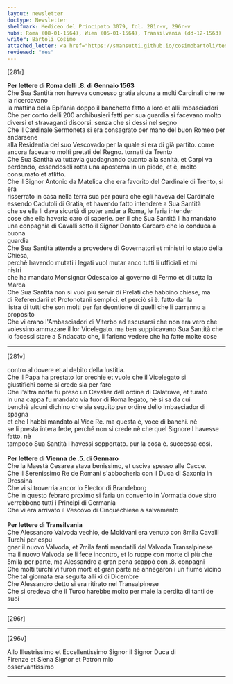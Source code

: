 ```yaml
---
layout: newsletter
doctype: Newsletter
shelfmark: Mediceo del Principato 3079, fol. 281r-v, 296r-v
hubs: Roma (08-01-1564), Wien (05-01-1564), Transilvania (dd-12-1563)
writer: Bartoli Cosimo
attached_letter: <a href="https://smansutti.github.io/cosimobartoli/texts/2976_003/">2976_003</a>
reviewed: "Yes"
---
```


[281r]  
  
  
<strong>Per lettere di Roma delli .8. di Gennaio 1563</strong>  
Che Sua Santità non haveva concesso gratia alcuna a molti Cardinali che ne la ricercavano  
la mattina della Epifania doppo il banchetto fatto a loro et alli Imbasciadori  
Che per conto delli 200 archibusieri fatti per sua guardia si facevano molto  
diversi et stravaganti discorsi. senza che si dessi nel segno  
Che il Cardinale Sermoneta si era consagrato per mano del buon Romeo per andarsene  
alla Residentia del suo Vescovado per la quale si era di già partito. come  
ancora facevano molti pretati del Regno. tornati da Trento  
Che Sua Santità va tuttavia guadagnando quanto alla sanità, et Carpi va  
perdendo, essendoseli rotta una apostema in un piede, et è, molto  
consumato et aflitto.  
Che il Signor Antonio da Matelica che era favorito del Cardinale di Trento, si era  
risserrato in casa nella terra sua per paura che egli haveva del Cardinale  
essendo Cadutoli di Gratia, et havendo fatto intendere a Sua Santità  
che se ella li dava sicurtà di poter andar a Roma, le faria intender  
cose che ella haveria caro di saperle. per il che Sua Santità li ha mandato  
una conpagnia di Cavalli sotto il Signor Donato Carcaro che lo conduca a buona  
guardia  
Che Sua Santità attende a provedere di Governatori et ministri lo stato della Chiesa,  
perchè havendo mutati i legati vuol mutar anco tutti li ufficiali et mi  
nistri  
che ha mandato Monsignor Odescalco al governo di Fermo et di tutta la Marca  
Che Sua Santità non si vuol più servir di Prelati che habbino chiese, ma  
di Referendarii et Protonotanii semplici. et perciò si è. fatto dar la  
listra di tutti che son molti per far deontione di quelli che li parranno a proposito  
Che vi erano l'Ambasciadori di Viterbo ad escusarsi che non era vero che  
volessino ammazare il lor Vicelegato. ma ben supplicavano Sua Santità che  
lo facessi stare a Sindacato che, li farieno vedere che ha fatte molte cose  
  
---  

[281v]  
  
  
contro al dovere et al debito della Iustitia.  
Che il Papa ha prestato lor orechie et vuole che il Vicelegato si  
giustifichi come si crede sia per fare  
Che l'altra notte fu preso un Cavalier dell ordine di Calatrave, et turato  
in una cappa fu mandato via fuor di Roma legato, nè si sa da cui  
benchè alcuni dichino che sia seguito per ordine dello Imbasciador di spagna  
et che l habbi mandato al Vice Re. ma questa è, voce di banchi. nè  
se li presta intera fede, perché non si crede nè che quel Signore l havesse fatto. nè  
tampoco Sua Santità l havessi sopportato. pur la cosa è. successa così.  
<br/><strong>Per lettere di Vienna de .5. di Gennaro</strong>  
Che la Maestà Cesarea stava benissimo, et usciva spesso alle Cacce.  
Che il Serenissimo Re de Romani s'abbocheria con il Duca di Saxonia in  
Dressina  
Che vi si troverria ancor lo Elector di Brandeborg  
Che in questo febraro proximo si faria un convento in Vormatia dove sitro  
verrebbono tutti i Principi di Germania  
Che vi era arrivato il Vescovo di Cinquechiese a salvamento  
<br/><strong>Per lettere di Transilvania</strong>  
Che Alessandro Valvoda vechio, de Moldvani era venuto con 8mila Cavalli Turchi per espu  
gnar il nuovo Valvoda, et 7mila fanti mandatili dal Valvoda Transalpinese  
ma il nuovo Valvoda se li fece incontro, et lo ruppe con morte di più che  
5mila per parte, ma Alessandro a gran pena scappò con .8. conpagni  
Che molti turchi vi furon morti et gran parte ne annegaron i un fiume vicino  
Che tal giornata era seguita alli xi di Dicembre  
Che Alessandro detto si era ritirato nel Transalpinese  
Che si credeva che il Turco harebbe molto per male la perdita di tanti de suoi  
  
---  

[296r]  
  
  
  
---  

[296v]  
  
  
Allo Illustrissimo et Eccellentissimo Signor il Signor Duca di  
Firenze et Siena Signor et Patron mio  
osservantissimo  
  
---  


